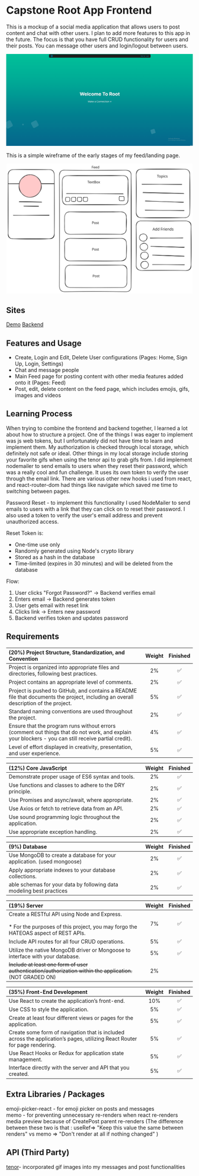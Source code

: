 # Capstone Root App Frontend
This is a mockup of a social media application that allows users to post content and chat with other users. I plan to add more features to this app in the future. The focus is that you have full CRUD functionality for users and their posts. You can message other users and login/logout between users. 

![](https://raw.githubusercontent.com/jordles/Capstone-Root-App-Frontend/refs/heads/main/images/rootApp.gif)

This is a simple wireframe of the early stages of my feed/landing page. 

![](https://raw.githubusercontent.com/jordles/Capstone-Root-App-Frontend/refs/heads/main/images/root-wireframe.svg)

## Sites

[Demo](https://rootapp.netlify.app/)
[Backend](https://github.com/jordles/Capstone-Root-App-Backend)

## Features and Usage

* Create, Login and Edit, Delete User configurations (Pages: Home, Sign Up, Login, Settings)
* Chat and message people
* Main Feed page for posting content with other media features added onto it  (Pages: Feed)
* Post, edit, delete content on the feed page, which includes emojis, gifs, images and videos


## Learning Process

When trying to combine the frontend and backend together, I learned a lot about how to structure a project. One of the things I was eager to implement was js web tokens, but I unfortunately did not have time to learn and implement them. My authorization is checked through local storage, which definitely not safe or ideal. Other things in my local storage include storing your favorite gifs when using the tenor api to grab gifs from. I did implement nodemailer to send emails to users when they reset their password, which was a really cool and fun challenge. It uses its own token to verify the user through the email link. There are various other new hooks i used from react, and react-router-dom had things like navigate which saved me time to switching between pages. 

Password Reset - to implement this functionality I used NodeMailer to send emails to users with a link that they can click on to reset their password. I also used a token to verify the user's email address and prevent unauthorized access.

Reset Token is:

* One-time use only
* Randomly generated using Node's crypto library
* Stored as a hash in the database
* Time-limited (expires in 30 minutes) and will be deleted from the database

Flow:

1. User clicks "Forgot Password?" -> Backend verifies email
2. Enters email → Backend generates token
3. User gets email with reset link
4. Clicks link → Enters new password
5. Backend verifies token and updates password

## Requirements

| (20%) Project Structure, Standardization, and Convention | Weight | Finished |
| :-- | :--: | :--: |
| Project is organized into appropriate files and directories, following best practices. | 2% | ✅ |
| Project contains an appropriate level of comments. | 2% | ✅ |
| Project is pushed to GitHub, and contains a README file that documents the project, including an overall description of the project. | 5% | ✅ |
| Standard naming conventions are used throughout the project. | 2% | ✅ |
| Ensure that the program runs without errors (comment out things that do not work, and explain your blockers - you can still receive partial credit). | 4% | ✅ |
| Level of effort displayed in creativity, presentation, and user experience. | 5% | ✅ |

| (12%) Core JavaScript | Weight | Finished |
| :-- | :--: | :--: |
| Demonstrate proper usage of ES6 syntax and tools. | 2% | ✅ |
| Use functions and classes to adhere to the DRY principle. | 2% | ✅ |
| Use Promises and async/await, where appropriate. | 2% | ✅ |
| Use Axios or fetch to retrieve data from an API. | 2% | ✅ |
| Use sound programming logic throughout the application. | 2% | ✅ |
| Use appropriate exception handling. | 2% | ✅ |

| (9%) Database | Weight | Finished |
| :-- | :--: | :--: |
| Use MongoDB to create a database for your application. (used mongoose) | 2% | ✅ |
| Apply appropriate indexes to your database collections. | 2% | ✅ |
| able schemas for your data by following data modeling best practices | 2% | ✅ |

| (19%) Server | Weight | Finished |
| :-- | :--: | :--: |
| Create a RESTful API using Node and Express. <br><br> * For the purposes of this project, you may forgo the HATEOAS aspect of REST APIs. | 7% | ✅ |
| Include API routes for all four CRUD operations. | 5% | ✅ |
| Utilize the native MongoDB driver or Mongoose to interface with your database. | 5% | ✅ |
| ~~Include at least one form of user authentication/authorization within the application.~~ (NOT GRADED ON) | 2% |  |

| (35%) Front-End Development | Weight | Finished |
| :-- | :--: | :--: |
| Use React to create the application’s front-end. | 10% | ✅ |
| Use CSS to style the application. | 5% | ✅ |
| Create at least four different views or pages for the application. | 5% | ✅ |
| Create some form of navigation that is included across the application’s pages, utilizing React Router for page rendering. | 5% | ✅ |
| Use React Hooks or Redux for application state management. | 5% | ✅ |
| Interface directly with the server and API that you created. | 5% | ✅ |


## Extra Libraries / Packages

emoji-picker-react - for emoji picker on posts and messages    
memo - for preventing unnecessary re-renders when react re-renders media preview because of CreatePost parent re-renders  (The difference between these two is that : useRef=> "Keep this value the same between renders" vs memo => "Don't render at all if nothing changed"  )
  
## API (Third Party)
[tenor](https://tenor.com/gifapi)- incorporated gif images into my messages and post functionalities

